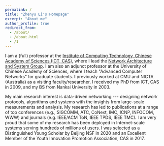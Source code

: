 ```yaml
---
permalink: /
title: "Zhenyu Li's Homepage"
excerpt: "About me"
author_profile: true
redirect_from: 
  - /about/
  - /about.html
  - /1
---
```


   I am a (full) professor at the [Institute of Computing Technology, Chinese Academy of Sciences (ICT, CAS)](http://www.ict.ac.cn), where I lead the [Network Architecture and System Group](https://zhenyulee.github.io/group/). I am also an adjunct professor at the University of Chinese Academy of Sciences, where I teach "Advanced Computer Networks" for graduate students. I previously worked at CMU and NICTA (Australia) as a visiting faculty/researcher. I received my PhD from ICT, CAS in 2009, and my BS from Nankai University in 2003. 

   My main research interest is data-driven networking --- designing network protocols, algorithms and systems with the insights from large-scale measurements and analysis. My research has led to publications at a range of top conferences (e.g., SIGCOMM, ATC, CoNext, IMC, ICNP, INFOCOM, WWW) and journals (e.g. IEEE/ACM ToN, IEEE TPDS, IEEE TMC). I am very proud that some of my research has been deployed in Internet-scale systems serving hundreds of millions of users. I was selected as a Distinguished Young Scholar by Beijing NSF in 2020 and an Excellent Member of the Youth Innovation Promotion Association, CAS in 2017.

